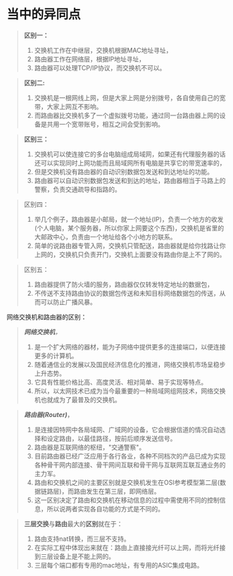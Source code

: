 # 当中的异同点

> **区别一：** 
>
> 1. 交换机工作在中继层，交换机根据MAC地址寻址，
> 2. 路由器工作在网络层，根据IP地址寻址，
> 3. 路由器可以处理TCP/IP协议，而交换机不可以。

> **区别二:**
>
> 1. 交换机是一根网线上网，但是大家上网是分别拨号，各自使用自己的宽带，大家上网互不影响。
> 2. 而路由器比交换机多了一个虚拟拨号功能，通过同一台路由器上网的设备是共用一个宽带账号，相互之间会受到影响。

> **区别三：** 
>
> 1. 交换机可以使连接它的多台电脑组成局域网，如果还有代理服务器的话还可以实现同时上网功能而且局域网所有电脑是共享它的带宽速率的，
> 2. 但是交换机没有路由器的自动识别数据包发送和到达地址的功能。
> 3. 路由器可以自动识别数据包发送和到达的地址，路由器相当于马路上的警察，负责交通疏导和指路的。

>区别四： 
>
>1. 举几个例子，路由器是小邮局，就一个地址(IP)，负责一个地方的收发(个人电脑，某个服务器，所以你家上网要这个东西)，交换机是省里的大邮政中心，负责由一个地址给各个小地方的联系。
>2. 简单的说路由器专管入网，交换机只管配送，路由器就是给你找路让你上网的，交换机只负责开门，交换机上面要没有路由你是上不了网的。

> 区别五： 
>
> 1. 路由器提供了防火墙的服务，路由器仅仅转发特定地址的数据包，
> 2. 不传送不支持路由协议的数据包传送和未知目标网络数据包的传送，从而可以防止广播风暴。

网络交换机和路由器的区别：

> ***网络交换机**，*
>
> 1. 是一个扩大网络的器材，能为子网络中提供更多的连接端口，以便连接更多的计算机。
> 2. 随着通信业的发展以及国民经济信息化的推进，网络交换机市场呈稳步上升态势。
> 3. 它具有性能价格比高、高度灵活、相对简单、易于实现等特点。
> 4. 所以，以太网技术已成为当今最重要的一种局域网组网技术，网络交换机也就成为了最普及的交换机。

> ***路由器(Router)***，
>
> 1. 是连接因特网中各局域网、广域网的设备，它会根据信道的情况自动选择和设定路由，以最佳路径，按前后顺序发送信号。
> 2. 路由器是互联网络的枢纽，"交通警察"。
> 3. 目前路由器已经广泛应用于各行各业，各种不同档次的产品已成为实现各种骨干网内部连接、骨干网间互联和骨干网与互联网互联互通业务的主力军。
> 4. 路由和交换机之间的主要区别就是交换机发生在OSI参考模型第二层(数据链路层)，而路由发生在第三层，即网络层。
> 5. 这一区别决定了路由和交换机在移动信息的过程中需使用不同的控制信息，所以说两者实现各自功能的方式是不同的。

> **三层交换**与**路由**最大的**区别**就在于：
>
> 1. 路由支持nat转换，而三层不支持。
> 2. 在实际工程中体现出来就在：路由上直接接光纤可以上网，而将光纤接到三层设备上是不能上网的。
> 3. 三层每个端口都有专用的mac地址，有专用的ASIC集成电路。




